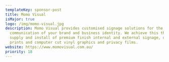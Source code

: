```yaml
---
templateKey: sponsor-post
title: Momo Visual
isMajor: true
logo: /img/momo-visual.jpg
description: Momo Visual provides customised signage solutions for the visual
  communication of your brand and business identity. We achieve this through the
  supply and install of premium finish internal and external signage, digital
  prints and computer cut vinyl graphics and privacy films.
website: https://www.momovisual.com.au/
priority: 18
---
```

